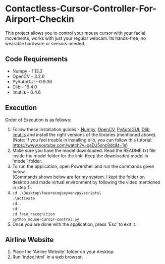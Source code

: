# Contactless-Cursor-Controller-For-Airport-Checkin
This project allows you to control your mouse cursor with your facial movements, works with just your regular webcam. Its hands-free, no wearable hardware or sensors needed.

## Code Requirements
* Numpy - 1.13.3
* OpenCV - 3.2.0
* PyAutoGUI - 0.9.36
* Dlib - 19.4.0
* Imutils - 0.4.6

## Execution
Order of Execution is as follows:

1. Follow these installation guides - [Numpy](https://pypi.org/project/numpy/), [OpenCV](https://medium.com/@akshaychandra21/f5f721f0d0b3), [PyAutoGUI](https://pyautogui.readthedocs.io/en/latest/install.html), [Dlib](https://www.learnopencv.com/install-opencv-3-and-dlib-on-windows-python-only/), [Imutils](https://github.com/jrosebr1/imutils) and install the right versions of the libraries (mentioned above).<br/>
(Note: If you feel trouble in installing dlib, you can follow this tutorial: https://www.youtube.com/watch?v=xaDJ5xnc8dc&t=1s)
2. Make sure you have the model downloaded. Read the README.txt file inside the model folder for the link. Keep the downloaded model in 'model' folder.
3. To run the application, open Powershell and run the commands given below.<br/>
(Commands shown below are for my system. I kept the folder on desktop and made virtual environment by following the video mentioned in step 1).
4. `cd .\Desktop\facerecog\myvenvpy\scripts\` <br/>
`.\activate` <br/>
`cd..` <br/>
`cd..` <br/>
`cd face_recognition` <br/>
`python mouse-cursor-control.py`
5. Once you are done with the application, press 'Esc' to exit it.

## Airline Website
1. Place the 'Airline Website' folder on your desktop.
2. Run 'index.html' in a web browser.
